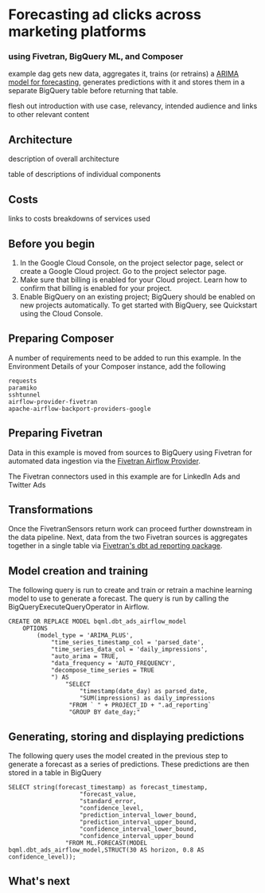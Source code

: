 # Forecasting ad clicks across marketing platforms
### using Fivetran, BigQuery ML, and Composer

example dag gets new data, aggregates it, trains (or retrains) a [ARIMA model for forecasting](https://cloud.google.com/bigquery-ml/docs/arima-single-time-series-forecasting-tutorial), generates predictions with it and stores them in a separate BigQuery table before returning that table.

flesh out introduction with use case, relevancy, intended audience and links to other relevant content

## Architecture

description of overall architecture

table of descriptions of individual components

## Costs

links to costs breakdowns of services used 

## Before you begin

1. In the Google Cloud Console, on the project selector page, select or create a Google Cloud project. Go to the project selector page.
2. Make sure that billing is enabled for your Cloud project. Learn how to confirm that billing is enabled for your project.
3. Enable BigQuery on an existing project; BigQuery should be enabled on new projects automatically. To get started with BigQuery, see Quickstart using the Cloud Console.


## Preparing Composer

A number of requirements need to be added to run this example. In the Environment Details of your Composer instance, add the following 
```
requests
paramiko
sshtunnel
airflow-provider-fivetran
apache-airflow-backport-providers-google
```
## Preparing Fivetran

Data in this example is moved from sources to BigQuery using Fivetran for automated data ingestion via the [Fivetran Airflow Provider](https://fivetran.com/blog/announcing-the-fivetran-airflow-provider).

The Fivetran connectors used in this example are for LinkedIn Ads and Twitter Ads

## Transformations

Once the FivetranSensors return work can proceed further downstream in the data pipeline. Next, data from the two Fivetran sources is aggregates together in a single table via [Fivetran's dbt ad reporting package](https://hub.getdbt.com/fivetran/ad_reporting/latest/).

## Model creation and training

The following query is run to create and train or retrain a machine learning model to use to generate a forecast. The query is run by calling the BigQueryExecuteQueryOperator in Airflow.

```
CREATE OR REPLACE MODEL bqml.dbt_ads_airflow_model 
    OPTIONS 
        (model_type = 'ARIMA_PLUS', 
            "time_series_timestamp_col = 'parsed_date',
            "time_series_data_col = 'daily_impressions', 
            "auto_arima = TRUE,
            "data_frequency = 'AUTO_FREQUENCY', 
            "decompose_time_series = TRUE 
            ") AS 
                "SELECT 
                    "timestamp(date_day) as parsed_date,
                    "SUM(impressions) as daily_impressions
                 "FROM ` " + PROJECT_ID + ".ad_reporting`
                 "GROUP BY date_day;"
```

## Generating, storing and displaying predictions

The following query uses the model created in the previous step to generate a forecast as a series of predictions. These predictions are then stored in a table in BigQuery 

```
SELECT string(forecast_timestamp) as forecast_timestamp,
                    "forecast_value,
                    "standard_error,
                    "confidence_level, 
                    "prediction_interval_lower_bound, 
                    "prediction_interval_upper_bound, 
                    "confidence_interval_lower_bound, 
                    "confidence_interval_upper_bound 
                "FROM ML.FORECAST(MODEL bqml.dbt_ads_airflow_model,STRUCT(30 AS horizon, 0.8 AS confidence_level));
```

## What's next
